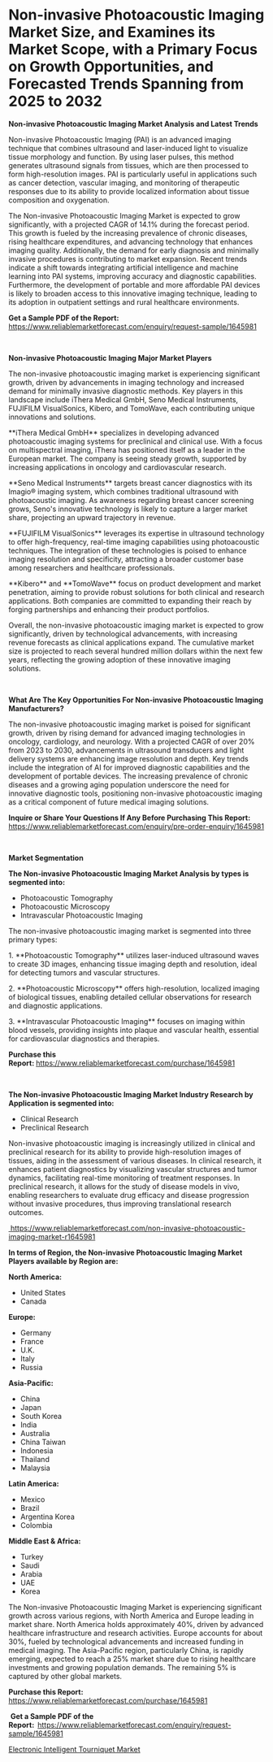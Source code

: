 <p><h1>Non-invasive Photoacoustic Imaging Market Size, and Examines its Market Scope, with a Primary Focus on Growth Opportunities, and Forecasted Trends Spanning from 2025 to 2032</h1></p><p><strong>Non-invasive Photoacoustic Imaging Market Analysis and Latest Trends</strong></p>
<p><p>Non-invasive Photoacoustic Imaging (PAI) is an advanced imaging technique that combines ultrasound and laser-induced light to visualize tissue morphology and function. By using laser pulses, this method generates ultrasound signals from tissues, which are then processed to form high-resolution images. PAI is particularly useful in applications such as cancer detection, vascular imaging, and monitoring of therapeutic responses due to its ability to provide localized information about tissue composition and oxygenation.</p><p>The Non-invasive Photoacoustic Imaging Market is expected to grow significantly, with a projected CAGR of 14.1% during the forecast period. This growth is fueled by the increasing prevalence of chronic diseases, rising healthcare expenditures, and advancing technology that enhances imaging quality. Additionally, the demand for early diagnosis and minimally invasive procedures is contributing to market expansion. Recent trends indicate a shift towards integrating artificial intelligence and machine learning into PAI systems, improving accuracy and diagnostic capabilities. Furthermore, the development of portable and more affordable PAI devices is likely to broaden access to this innovative imaging technique, leading to its adoption in outpatient settings and rural healthcare environments.</p></p>
<p><strong>Get a Sample PDF of the Report:&nbsp;</strong> <a href="https://www.reliablemarketforecast.com/enquiry/request-sample/1645981?utm_campaign=2472&utm_medium=2&utm_source=Github&utm_content=ia&utm_term=29032025&utm_id=non-invasive-photoacoustic-imaging">https://www.reliablemarketforecast.com/enquiry/request-sample/1645981</a></p>
<p>&nbsp;</p>
<p><strong>Non-invasive Photoacoustic Imaging Major Market Players</strong></p>
<p><p>The non-invasive photoacoustic imaging market is experiencing significant growth, driven by advancements in imaging technology and increased demand for minimally invasive diagnostic methods. Key players in this landscape include iThera Medical GmbH, Seno Medical Instruments, FUJIFILM VisualSonics, Kibero, and TomoWave, each contributing unique innovations and solutions.</p><p>**iThera Medical GmbH** specializes in developing advanced photoacoustic imaging systems for preclinical and clinical use. With a focus on multispectral imaging, iThera has positioned itself as a leader in the European market. The company is seeing steady growth, supported by increasing applications in oncology and cardiovascular research.</p><p>**Seno Medical Instruments** targets breast cancer diagnostics with its Imagio® imaging system, which combines traditional ultrasound with photoacoustic imaging. As awareness regarding breast cancer screening grows, Seno's innovative technology is likely to capture a larger market share, projecting an upward trajectory in revenue.</p><p>**FUJIFILM VisualSonics** leverages its expertise in ultrasound technology to offer high-frequency, real-time imaging capabilities using photoacoustic techniques. The integration of these technologies is poised to enhance imaging resolution and specificity, attracting a broader customer base among researchers and healthcare professionals.</p><p>**Kibero** and **TomoWave** focus on product development and market penetration, aiming to provide robust solutions for both clinical and research applications. Both companies are committed to expanding their reach by forging partnerships and enhancing their product portfolios.</p><p>Overall, the non-invasive photoacoustic imaging market is expected to grow significantly, driven by technological advancements, with increasing revenue forecasts as clinical applications expand. The cumulative market size is projected to reach several hundred million dollars within the next few years, reflecting the growing adoption of these innovative imaging solutions.</p></p>
<p>&nbsp;</p>
<p><strong>What Are The Key Opportunities For Non-invasive Photoacoustic Imaging Manufacturers?</strong></p>
<p><p>The non-invasive photoacoustic imaging market is poised for significant growth, driven by rising demand for advanced imaging technologies in oncology, cardiology, and neurology. With a projected CAGR of over 20% from 2023 to 2030, advancements in ultrasound transducers and light delivery systems are enhancing image resolution and depth. Key trends include the integration of AI for improved diagnostic capabilities and the development of portable devices. The increasing prevalence of chronic diseases and a growing aging population underscore the need for innovative diagnostic tools, positioning non-invasive photoacoustic imaging as a critical component of future medical imaging solutions.</p></p>
<p><strong>Inquire or Share Your Questions If Any Before Purchasing This Report:</strong> <a href="https://www.reliablemarketforecast.com/enquiry/pre-order-enquiry/1645981?utm_campaign=2472&utm_medium=2&utm_source=Github&utm_content=ia&utm_term=29032025&utm_id=non-invasive-photoacoustic-imaging">https://www.reliablemarketforecast.com/enquiry/pre-order-enquiry/1645981</a></p>
<p>&nbsp;</p>
<p><strong>Market Segmentation</strong></p>
<p><strong>The Non-invasive Photoacoustic Imaging Market Analysis by types is segmented into:</strong></p>
<p><ul><li>Photoacoustic Tomography</li><li>Photoacoustic Microscopy</li><li>Intravascular Photoacoustic Imaging</li></ul></p>
<p><p>The non-invasive photoacoustic imaging market is segmented into three primary types: </p><p>1. **Photoacoustic Tomography** utilizes laser-induced ultrasound waves to create 3D images, enhancing tissue imaging depth and resolution, ideal for detecting tumors and vascular structures. </p><p>2. **Photoacoustic Microscopy** offers high-resolution, localized imaging of biological tissues, enabling detailed cellular observations for research and diagnostic applications. </p><p>3. **Intravascular Photoacoustic Imaging** focuses on imaging within blood vessels, providing insights into plaque and vascular health, essential for cardiovascular diagnostics and therapies.</p></p>
<p><strong>Purchase this Report:&nbsp;</strong><a href="https://www.reliablemarketforecast.com/purchase/1645981?utm_campaign=2472&utm_medium=2&utm_source=Github&utm_content=ia&utm_term=29032025&utm_id=non-invasive-photoacoustic-imaging">https://www.reliablemarketforecast.com/purchase/1645981</a></p>
<p>&nbsp;</p>
<p><strong>The Non-invasive Photoacoustic Imaging Market Industry Research by Application is segmented into:</strong></p>
<p><ul><li>Clinical Research</li><li>Preclinical Research</li></ul></p>
<p><p>Non-invasive photoacoustic imaging is increasingly utilized in clinical and preclinical research for its ability to provide high-resolution images of tissues, aiding in the assessment of various diseases. In clinical research, it enhances patient diagnostics by visualizing vascular structures and tumor dynamics, facilitating real-time monitoring of treatment responses. In preclinical research, it allows for the study of disease models in vivo, enabling researchers to evaluate drug efficacy and disease progression without invasive procedures, thus improving translational research outcomes.</p></p>
<p><a href="https://www.reliablemarketforecast.com/non-invasive-photoacoustic-imaging-market-r1645981?utm_campaign=2472&utm_medium=2&utm_source=Github&utm_content=ia&utm_term=29032025&utm_id=non-invasive-photoacoustic-imaging">&nbsp;https://www.reliablemarketforecast.com/non-invasive-photoacoustic-imaging-market-r1645981</a></p>
<p><strong>In terms of Region, the Non-invasive Photoacoustic Imaging Market Players available by Region are:</strong></p>
<p>
    <p> <strong> North America: </strong>
        <ul>
            <li>United States</li>
            <li>Canada</li>
        </ul>
        </p> 
    <p> <strong> Europe: </strong>
        <ul>
            <li>Germany</li>
            <li>France</li>
            <li>U.K.</li>
            <li>Italy</li>
            <li>Russia</li>
        </ul>
        </p> 
    <p> <strong> Asia-Pacific: </strong>
        <ul>
            <li>China</li>
            <li>Japan</li>
            <li>South Korea</li>
            <li>India</li>
            <li>Australia</li>
            <li>China Taiwan</li>
            <li>Indonesia</li>
            <li>Thailand</li>
            <li>Malaysia</li>
        </ul>
        </p> 
    <p> <strong> Latin America: </strong>
        <ul>
            <li>Mexico</li>
            <li>Brazil</li>
            <li>Argentina Korea</li>
            <li>Colombia</li>
        </ul>
        </p> 
    <p> <strong> Middle East & Africa: </strong>
        <ul>
            <li>Turkey</li>
            <li>Saudi</li>
            <li>Arabia</li>
            <li>UAE</li>
            <li>Korea</li>
        </ul>
    </p>
    </p>
<p><p>The Non-invasive Photoacoustic Imaging Market is experiencing significant growth across various regions, with North America and Europe leading in market share. North America holds approximately 40%, driven by advanced healthcare infrastructure and research activities. Europe accounts for about 30%, fueled by technological advancements and increased funding in medical imaging. The Asia-Pacific region, particularly China, is rapidly emerging, expected to reach a 25% market share due to rising healthcare investments and growing population demands. The remaining 5% is captured by other global markets.</p></p>
<p><strong>Purchase this Report: </strong><a href="https://www.reliablemarketforecast.com/purchase/1645981?utm_campaign=2472&utm_medium=2&utm_source=Github&utm_content=ia&utm_term=29032025&utm_id=non-invasive-photoacoustic-imaging">https://www.reliablemarketforecast.com/purchase/1645981</a></p>
<p>&nbsp;<strong>Get a Sample PDF of the Report:&nbsp;&nbsp;</strong><a href="https://www.reliablemarketforecast.com/enquiry/request-sample/1645981?utm_campaign=2472&utm_medium=2&utm_source=Github&utm_content=ia&utm_term=29032025&utm_id=non-invasive-photoacoustic-imaging">https://www.reliablemarketforecast.com/enquiry/request-sample/1645981</a></p>
<p><strong></strong></p>
<p><p><a href="https://github.com/norbeludie83/Market-Research-Report-List-1/blob/main/electronic-intelligent-tourniquet-market.md?utm_campaign=2472&utm_medium=2&utm_source=Github&utm_content=ia&utm_term=29032025&utm_id=non-invasive-photoacoustic-imaging">Electronic Intelligent Tourniquet Market</a></p></p>